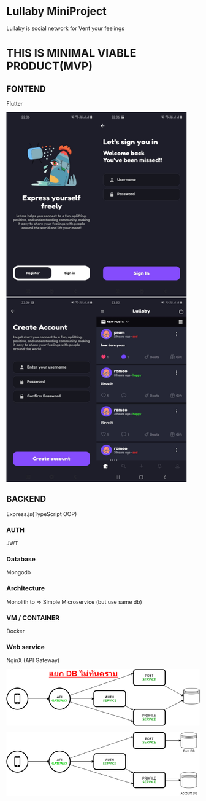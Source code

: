 # Lullaby MiniProject
Lullaby is social network for Vent your feelings


# THIS IS MINIMAL VIABLE PRODUCT(MVP)
## FONTEND
Flutter

<img src="1.jpg" width="235" height="480" /><img src="2.jpg" width="235" height="480" /><img src="3.jpg" width="235" height="480" /><img src="4.jpg" width="235" height="480" />

## BACKEND
Express.js(TypeScript OOP)
### AUTH
JWT
### Database
Mongodb
### Architecture 
Monolith to => Simple Microservice (but use same db)
### VM / CONTAINER
Docker
### Web service
NginX (API Gateway)

![microseviceFail](microservice_fail.png)

![microseviceTrue](microservice_true.png)
